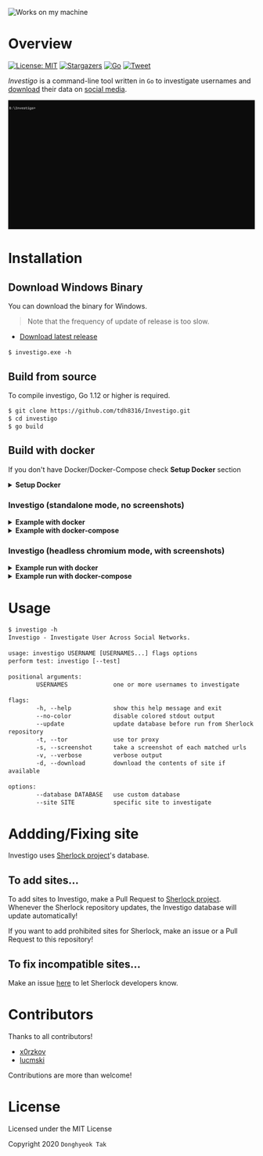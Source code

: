![Works on my machine](https://img.shields.io/badge/works-on%20my%20machine-green)

# Overview

[![License: MIT](https://img.shields.io/badge/License-MIT-green.svg)](https://opensource.org/licenses/MIT)
[![Stargazers](https://img.shields.io/github/stars/tdh8316/Investigo.svg)](https://github.com/tdh8316/Investigo/stargazers)
[![Go](https://img.shields.io/badge/Go-%3E%3D1.12-blue.svg)](https://github.com/tdh8316/Investigo)
[![Tweet](https://img.shields.io/twitter/url/https/github.com/tdh8316/Investigo.svg?style=social)](https://twitter.com/intent/tweet?text=WoW:&url=https%3A%2F%2Fgithub.com%2Ftdh8316%2FInvestigo)

*Investigo* is a command-line tool written in `Go` to investigate usernames and [download](https://github.com/tdh8316/Investigo/tree/master/downloader) their data on [social media](./sites.md).

![screenshot](./docs/GIF.gif)

# Installation
## Download Windows Binary
You can download the binary for Windows.
> Note that the frequency of update of release is too slow.
 - [Download latest release](https://github.com/tdh8316/Investigo/releases/latest)

`$ investigo.exe -h`

## Build from source
To compile investigo, Go 1.12 or higher is required.

```
$ git clone https://github.com/tdh8316/Investigo.git
$ cd investigo
$ go build
```

## Build with docker
If you don't have Docker/Docker-Compose check **Setup Docker** section

<details>
<summary><b>Setup Docker</b></summary>
<p>

## Docker
macOS: <a href="https://docs.docker.com/docker-for-mac/install/"> https://docs.docker.com/docker-for-mac/install/ </a>

linux: <a href="https://docs.docker.com/install/linux/docker-ce/ubuntu/"> https://docs.docker.com/install/linux/docker-ce/ubuntu/ </a>

## Docker Compose

linux: <a href="https://docs.docker.com/compose/install/"> https://docs.docker.com/compose/install/ </a>
</p>
</details>

### Investigo (standalone mode, no screenshots)

<details>
<summary><b>Example with docker</b></summary>
<p>
	<code> 
		$ docker run x0rzkov/investigo:latest investigo USERNAME
	</code>
</p>
</details>

<details>
<summary><b>Example with docker-compose</b></summary>
<p>
	<code> 
		$ docker-compose run investigo investigo USERNAME
	</code>
</p>
</details>

### Investigo (headless chromium mode, with screenshots)

<details>
<summary><b>Example run with docker</b></summary>
<p>
	<code> 
		$ docker run -v $(pwd)/data:/screenshots x0rzkov/investigo-chromium:latest -s USERNAME
	</code>
</p>
</details>

<details>
<summary><b>Example run with docker-compose</b></summary>
<p>
	<code> 
		$ docker-compose run investigo-chromium -s USERNAME
	</code>
</p>
</details>

# Usage
```
$ investigo -h
Investigo - Investigate User Across Social Networks.

usage: investigo USERNAME [USERNAMES...] flags options
perform test: investigo [--test]

positional arguments:
        USERNAMES             one or more usernames to investigate

flags:
        -h, --help            show this help message and exit
        --no-color            disable colored stdout output
        --update              update database before run from Sherlock repository
        -t, --tor             use tor proxy
        -s, --screenshot      take a screenshot of each matched urls
        -v, --verbose         verbose output
        -d, --download        download the contents of site if available

options:
        --database DATABASE   use custom database
        --site SITE           specific site to investigate
```

# Addding/Fixing site
Investigo uses [Sherlock project](https://github.com/sherlock-project/sherlock)'s database.

## To add sites...
To add sites to Investigo, make a Pull Request to [Sherlock project](https://github.com/sherlock-project/sherlock). Whenever the Sherlock repository updates, the Investigo database will update automatically!

If you want to add prohibited sites for Sherlock, make an issue or a Pull Request to this repository!

## To fix incompatible sites...
Make an issue [here](https://github.com/sherlock-project/sherlock/issues) to let Sherlock developers know.

# Contributors
Thanks to all contributors!
 - [x0rzkov](https://github.com/x0rzkov)
 - [lucmski](https://github.com/lucmski)

Contributions are more than welcome!

# License
Licensed under the MIT License

Copyright 2020 `Donghyeok Tak`
